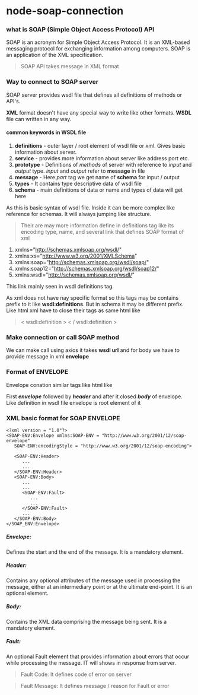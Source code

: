 # node-soap-connection

### what is SOAP (Simple Object Access Protocol) API

SOAP is an acronym for Simple Object Access Protocol. It is an XML-based messaging protocol for exchanging information among computers. SOAP is an application of the XML specification.

> SOAP API takes message in XML format


### Way to connect to SOAP server
SOAP server provides wsdl file that defines all definitions of methods or API's.


**XML** format doesn't have any special way to write like other formats.
**WSDL** file can written in any way.

#### common keywords in WSDL file
1. **definitions** - outer layer / root element of wsdl file or xml. Gives basic information about server.
2. **service** - provides more information about server like address port etc.
3. **prototype** - Definitions of _methods_ of server with reference to _input_ and _output_ type. _input_ and _output_ refer to **message** in file
4. **message** - Here _part_ tag we get name of **schema** for input / output
5. **types** - It contains type descriptive data of wsdl file
6. **schema** - main definitions of data or name and types of data will get here


As this is basic syntax of wsdl file. Inside it can be more complex like reference for schemas. It will always jumping like structure.

> Their are may more information define in definitions tag
like its encoding type, name, and several link that defines SOAP format of xml

1. xmlns="http://schemas.xmlsoap.org/wsdl/"
2. xmlns:xs="http://www.w3.org/2001/XMLSchema"
3. xmlns:soap="http://schemas.xmlsoap.org/wsdl/soap/"
4. xmlns:soap12="http://schemas.xmlsoap.org/wsdl/soap12/"
5. xmlns:wsdl="http://schemas.xmlsoap.org/wsdl/"

This link mainly seen in wsdl definitions tag.

As xml does not have nay specific format so this tags may be contains prefix to it like **wsdl:definitions**. But in schema it may be different prefix.
Like html xml have to close their tags as same html like
> < wsdl:definition > < / wsdl:definition >

### Make connection or call SOAP method
We can make call using axios it takes **wsdl url** and for body we have to provide message in xml **envelope** 

### Format of ENVELOPE
Envelope conation similar tags like html like

First _**envelope**_ followed by _**header**_ and after it closed _**body**_ of envelope. Like definition in wsdl file envelope is root element of it

### XML basic format for SOAP ENVELOPE
```
<?xml version = "1.0"?>
<SOAP-ENV:Envelope xmlns:SOAP-ENV = "http://www.w3.org/2001/12/soap-envelope" 
   SOAP-ENV:encodingStyle = "http://www.w3.org/2001/12/soap-encoding">

   <SOAP-ENV:Header>
      ...
      ...
   </SOAP-ENV:Header>
   <SOAP-ENV:Body>
      ...
      ...
      <SOAP-ENV:Fault>
         ...
         ...
      </SOAP-ENV:Fault>
      ...
   </SOAP-ENV:Body>
</SOAP_ENV:Envelope>
```

##### Envelope:
Defines the start and the end of the message. It is a mandatory element.

##### Header:
Contains any optional attributes of the message used in processing the message, either at an intermediary point or at the ultimate end-point. It is an optional element.

##### Body:
Contains the XML data comprising the message being sent. It is a mandatory element.

##### Fault:
An optional Fault element that provides information about errors that occur while processing the message.
IT will shows in response from server.
		
> Fault Code: It defines code of error on server

> Fault Message: It defines message / reason for Fault or error